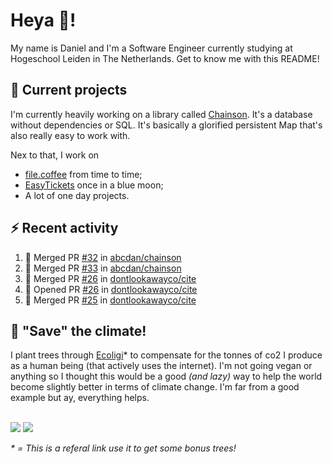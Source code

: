 # Heya 👋!

My name is Daniel and I'm a Software Engineer currently studying at Hogeschool Leiden in The Netherlands. Get to know me with this README!

## 💪 Current projects
I'm currently heavily working on a library called [Chainson](https://github.com/abcdan/chainson). It's a database without dependencies or SQL. It's basically a glorified persistent Map that's also really easy to work with.

Nex to that, I work on
- [file.coffee](https://file.coffee) from time to time;
- [EasyTickets](https://easytickets.xyz) once in a blue moon;
- A lot of one day projects.

## ⚡ Recent activity
<!--START_SECTION:activity-->
1. 🎉 Merged PR [#32](https://github.com/abcdan/chainson/pull/32) in [abcdan/chainson](https://github.com/abcdan/chainson)
2. 🎉 Merged PR [#33](https://github.com/abcdan/chainson/pull/33) in [abcdan/chainson](https://github.com/abcdan/chainson)
3. 🎉 Merged PR [#26](https://github.com/dontlookawayco/cite/pull/26) in [dontlookawayco/cite](https://github.com/dontlookawayco/cite)
4. 💪 Opened PR [#26](https://github.com/dontlookawayco/cite/pull/26) in [dontlookawayco/cite](https://github.com/dontlookawayco/cite)
5. 🎉 Merged PR [#25](https://github.com/dontlookawayco/cite/pull/25) in [dontlookawayco/cite](https://github.com/dontlookawayco/cite)
<!--END_SECTION:activity-->

## 🌳 "Save" the climate!
I plant trees through <a href="https://ecologi.com/lngzl?r=6005cc57f70194001deaedfa">Ecoligi</a>* to compensate for the tonnes of co2 I produce as a human being (that actively uses the internet). I'm not going vegan or anything so I thought this would be a good _(and lazy)_ way to help the world become slightly better in terms of climate change. I'm far from a good example but ay, everything helps.

<br><a href="https://ecologi.com/lngzl?r=6005cc57f70194001deaedfa"><img src="https://img.shields.io/ecologi/trees/lngzl"></a> <a href="https://ecologi.com/lngzl?r=6005cc57f70194001deaedfa"><img src="https://img.shields.io/ecologi/carbon/lngzl"></a>



_\* = This is a referal link use it to get some bonus trees!_
